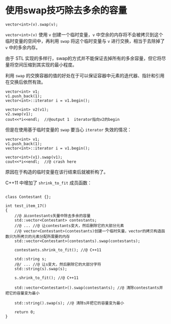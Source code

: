 # 使用swap技巧除去多余的容量

```
vector<int>(v).swap(v);
```

`vector<int>(v)` 使用 `v` 创建一个临时变量，`v` 中空余的内存将不会被拷贝到这个临时变量的空间中，再利用 `swap` 将这个临时变量与 `v` 进行交换，相当于去除掉了 `v` 中的多余内存。

由于 STL 实现的多样行，swap的方式并不能保证去掉所有的多余容量，但它将尽量将空间压缩到其实现的最小程度。

利用 `swap` 的交换容器的值的好处在于可以保证容器中元素的迭代器、指针和引用在交换后依然有效。 

```
vector<int> v1;
v1.push_back(1);
vector<int>::iterator i = v1.begin();
 
vector<int> v2(v1);
v2.swap(v1);
cout<<*i<<endl;  //@output 1  iterator指向v2的begin
```

但是在使用基于临时变量的 `swap` 要当心 `iterator` 失效的情况：

```
vector<int> v1;
v1.push_back(1);
vector<int>::iterator i = v1.begin();

vector<int>(v1).swap(v1);
cout<<*i<<endl;  //@ crash here
```

原因在于构造的临时变量在该行结束后就被析构了。

C++11 中增加了 `shrink_to_fit` 成员函数：

```

class Contestant {};
 
int test_item_17()
{
	//@ 从contestants矢量中除去多余的容量
	std::vector<Contestant> contestants;
	//@ ... //@ 让contestants变大，然后删除它的大部分元素
	//@ vector<Contestant>(contestants)创建一个临时矢量，vector的拷贝构造函数只为所拷贝的元素分配所需要的内存
	std::vector<Contestant>(contestants).swap(contestants);
 
	contestants.shrink_to_fit(); //@ C++11
 
	std::string s;
	/@/ ... //@ 让s变大，然后删除它的大部分字符
	std::string(s).swap(s);
    
	s.shrink_to_fit(); //@ C++11
 
	std::vector<Contestant>().swap(contestants); //@ 清除contestants并把它的容量变为最小
 
	std::string().swap(s); //@ 清除s并把它的容量变为最小
 
	return 0;
}
```

